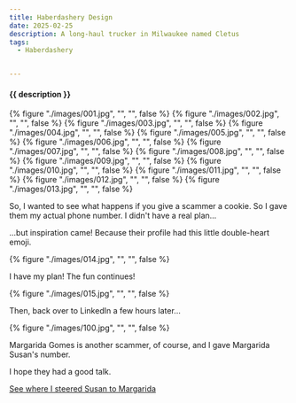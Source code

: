 ```yaml
---
title: Haberdashery Design
date: 2025-02-25
description: A long-haul trucker in Milwaukee named Cletus
tags:
  - Haberdashery


---
```


<h4 class="subTitle">{{ description }}</h4>

{% figure "./images/001.jpg", "", "", false %}
{% figure "./images/002.jpg", "", "", false %}
{% figure "./images/003.jpg", "", "", false %}
{% figure "./images/004.jpg", "", "", false %}
{% figure "./images/005.jpg", "", "", false %}
{% figure "./images/006.jpg", "", "", false %}
{% figure "./images/007.jpg", "", "", false %}
{% figure "./images/008.jpg", "", "", false %}
{% figure "./images/009.jpg", "", "", false %}
{% figure "./images/010.jpg", "", "", false %}
{% figure "./images/011.jpg", "", "", false %}
{% figure "./images/012.jpg", "", "", false %}
{% figure "./images/013.jpg", "", "", false %}

So, I wanted to see what happens if you give a scammer a cookie.  So I gave them my actual phone number.  I didn't have a real plan...

...but inspiration came!  Because their profile had this little double-heart emoji.

{% figure "./images/014.jpg", "", "", false %}

I have my plan!  The fun continues!

{% figure "./images/015.jpg", "", "", false %}

Then, back over to LinkedIn a few hours later...

{% figure "./images/100.jpg", "", "", false %}

Margarida Gomes is another scammer, of course, and I gave Margarida Susan's number.

I hope they had a good talk.

[See where I steered Susan to Margarida](/i-call-it-velveeta/)

